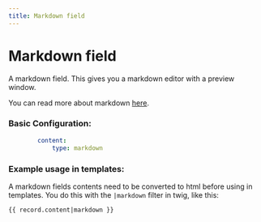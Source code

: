 ```yaml
---
title: Markdown field
---
```

Markdown field
==============

A markdown field. This gives you a markdown editor with a preview window.

You can read more about markdown [here](http://daringfireball.net/projects/markdown/).

### Basic Configuration:

```yaml
        content:
            type: markdown
```

### Example usage in templates:

A markdown fields contents need to be converted to html before using in
templates. You do this with the `|markdown` filter in twig, like this:

```twig
{{ record.content|markdown }}
```
